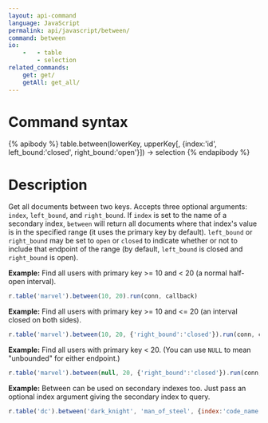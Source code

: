 ```yaml
---
layout: api-command
language: JavaScript
permalink: api/javascript/between/
command: between
io:
    -   - table
        - selection
related_commands:
    get: get/
    getAll: get_all/
---
```


# Command syntax #

{% apibody %}
table.between(lowerKey, upperKey[, {index:'id', left_bound:'closed', right_bound:'open'}])
    &rarr; selection
{% endapibody %}

# Description #

Get all documents between two keys. Accepts three optional arguments: `index`,
`left_bound`, and `right_bound`. If `index` is set to the name of a secondary index,
`between` will return all documents where that index's value is in the specified range
(it uses the primary key by default). `left_bound` or `right_bound` may be set to `open`
or `closed` to indicate whether or not to include that endpoint of the range (by default,
`left_bound` is closed and `right_bound` is open).

__Example:__ Find all users with primary key >= 10 and < 20 (a normal half-open interval).

```js
r.table('marvel').between(10, 20).run(conn, callback)
```

__Example:__ Find all users with primary key >= 10 and <= 20 (an interval closed on both sides).

```js
r.table('marvel').between(10, 20, {'right_bound':'closed'}).run(conn, callback)
```


__Example:__ Find all users with primary key < 20. (You can use `NULL` to mean "unbounded" for either endpoint.)

```js
r.table('marvel').between(null, 20, {'right_bound':'closed'}).run(conn, callback)
```

__Example:__ Between can be used on secondary indexes too. Just pass an optional index argument giving the secondary index to query.

```js
r.table('dc').between('dark_knight', 'man_of_steel', {index:'code_name'}).run(conn, callback)
```

